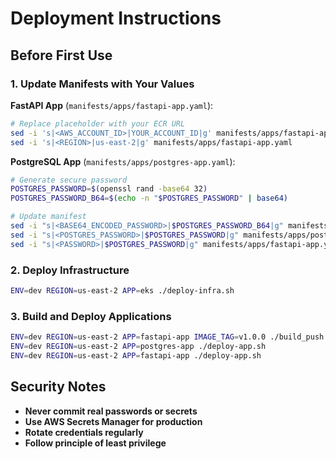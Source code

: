 # Deployment Instructions

## Before First Use

### 1. Update Manifests with Your Values

**FastAPI App** (`manifests/apps/fastapi-app.yaml`):

```bash
# Replace placeholder with your ECR URL
sed -i 's|<AWS_ACCOUNT_ID>|YOUR_ACCOUNT_ID|g' manifests/apps/fastapi-app.yaml
sed -i 's|<REGION>|us-east-2|g' manifests/apps/fastapi-app.yaml
```

**PostgreSQL App** (`manifests/apps/postgres-app.yaml`):

```bash
# Generate secure password
POSTGRES_PASSWORD=$(openssl rand -base64 32)
POSTGRES_PASSWORD_B64=$(echo -n "$POSTGRES_PASSWORD" | base64)

# Update manifest
sed -i "s|<BASE64_ENCODED_PASSWORD>|$POSTGRES_PASSWORD_B64|g" manifests/apps/postgres-app.yaml
sed -i "s|<POSTGRES_PASSWORD>|$POSTGRES_PASSWORD|g" manifests/apps/postgres-app.yaml
sed -i "s|<PASSWORD>|$POSTGRES_PASSWORD|g" manifests/apps/fastapi-app.yaml
```

### 2. Deploy Infrastructure

```bash
ENV=dev REGION=us-east-2 APP=eks ./deploy-infra.sh
```

### 3. Build and Deploy Applications

```bash
ENV=dev REGION=us-east-2 APP=fastapi-app IMAGE_TAG=v1.0.0 ./build_push.sh
ENV=dev REGION=us-east-2 APP=postgres-app ./deploy-app.sh
ENV=dev REGION=us-east-2 APP=fastapi-app ./deploy-app.sh
```

## Security Notes

- **Never commit real passwords or secrets**
- **Use AWS Secrets Manager for production**
- **Rotate credentials regularly**
- **Follow principle of least privilege**
